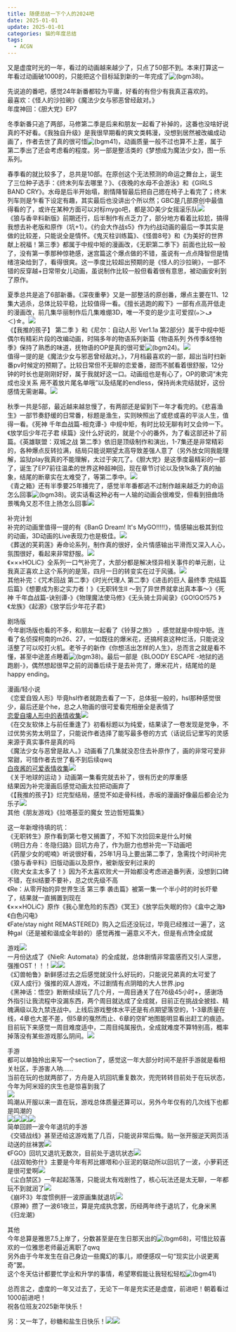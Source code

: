 ```yaml
---
title: 随便总结一下个人的2024吧
date: 2025-01-01
update: 2025-01-01
categories: 猫的年度总结
tags:
  - ACGN
---
```

又是虚度时光的一年，看过的动画越来越少了，只点了50部不到。本来打算这一年看过动画破1000的，只能把这个目标延到新的一年完成了![(bgm38)](https://bangumi.tv/img/smiles/tv/15.gif)。  
  
先说追的番吧，感觉24年新番都较为平庸，好看的有但少有我真正喜欢的。  
最喜欢：《怪人的沙拉碗》《魔法少女与邪恶曾经敌对。》  
年度神回：《胆大党》EP7  
  
冬季新番只追了两部，马修第二季是后来和朋友一起看了补掉的，这番也没啥好说真的不好看。《我独自升级》是我很早期看的爽文类韩漫，没想到居然被改编成动画了，作者去世了真的很可惜![(bgm41)](https://bangumi.tv/img/smiles/tv/18.gif)，动画质量一般不过也算不上差，属于第二季出了还会考虑看的程度。另一部是整活类的《梦想成为魔法少女》，图一乐系列。  
  
春季看的就比较多了，总共是10部。在原创这个无法预测的命运之舞台上，诞生了三位种子选手：《终末列车去哪里？》、《夜晚的水母不会游泳》和《GIRLS BAND CRY》。水母是后半开始塌，剧情降智最后把自己摁在椅子上看完了；终末列车则是乍看下设定有趣，其实最后也没讲出个所以然；GBC是几部原创中最值得看的了，或许在某种方面可以对标mygo吧，都是3D美少女摇滚乐队![](https://lain.bgm.tv/pic/photo/l/28/15/580473_1866m.jpg)  
《狼与香辛料新版》前期还行，后半制作有点乏力了，部分地方看着比较尬，搞得我想去补老版和原作（坑+1）。《约会大作战s5》作为约战动画的最后一季其实是做的比较差，只能说全是情怀。《鬼灭柱训练篇》、《怪兽8号》和《为美好的世界献上祝福！第三季》都属于中规中矩的漫画改，《无职第二季下》前面也比较一般了，没有第一季那种惊艳感，迷宫篇这个爆点做的不错，虽说有一点点降智但是情绪渲染给到了，看得很爽。这一季度比较超出预期的是《怪人的沙拉碗》，一部不错的反穿越+日常带女儿动画，虽说制作比较一般但看着很有意思，被动画安利到了原作。  
  
夏季总共是追了6部新番。《深夜重拳》又是一部整活的原创番，爆点主要在11、12集大逃杀，总体比较平稳，比较值得一看。《擅长逃跑的殿下》一部有点高开低走的漫画改，前几集华丽制作后几集难绷3D，唯一不变的是少主可爱捏(๑＞ڡ＜)☆。![](https://lain.bgm.tv/pic/photo/l/28/15/580473_JbW0K.jpg)  
《【我推的孩子】 第二季 》和《尼尔：自动人形 Ver1.1a 第2部分》属于中规中矩偶尔有精彩片段的改编动画，时隔多年的物语系列新篇《物语系列 外传季&怪物季》保持了熟悉的味道，抚物语的OP是真的很可爱![(bgm24)](https://bangumi.tv/img/smiles/tv/01.gif)。![](https://lain.bgm.tv/pic/photo/l/28/15/580473_nK3QN.jpg)  
值得一提的是《魔法少女与邪恶曾经敌对。》，7月档最喜欢的一部，超出当时扫新番pv时候定的预期了。比较日常但不无聊的恋爱番，甜而不腻看着很舒服，12分钟的时长也是刚刚好好，属于我就好这一口。动画组也是有心了，OP的歌词“未完成也没关系 用不着放片尾名单哦”以及结尾的endless，保持尚未完结就好，这份感情无需谢幕。![](https://51shazhu.com/autoupload/20240713/UKTF/960X540/3_%282%29.gif)  
  
秋季一共是5部，最近越来越怠慢了，有两部还是留到下一年才看完的。《悲喜渔生》一部节奏舒缓的日常番，标题是渔生，实则映照出了或悲或喜的平淡人生，值得一看。《死神 千年血战篇-相克谭-》中规中矩，有时比较无聊有时又会帅一下。《放学后少年花子君 续篇》没什么好说的，就是个小的番外，为了看这部还补了前篇。《英雄联盟：双城之战 第二季》依旧是顶级制作和演出，1-7集还是非常精彩的，各种爆点反转拉满，结局只能说期望太高导致差强人意了（另外放女同我能理解，监狱play我真的不能理解，太过于突兀了。《胆大党》是这季度最精彩的一部了，诞生了EP7前往温柔的世界这种超神回，现在章节讨论以及快1k条了真的抽象，结尾的断章实在太难受了，等第二季中。![](https://lain.bgm.tv/pic/photo/l/28/15/580473_COBCF.jpg)  
《青之箱》还有半季要25年播完了，感觉半年番都逃不过制作越来越乏力的命运怎么回事![(bgm38)](https://bangumi.tv/img/smiles/tv/15.gif)。说实话看这种必有一人输的动画会很难受，但看到扭曲场景嘴角又忍不住上扬怎么回事![](https://lain.bgm.tv/pic/photo/l/28/15/580473_NnJNJ.jpg)  
  
补完计划  
补完的动画里值得一提的有《BanG Dream! It's MyGO!!!!!》，情感输出极其到位的动画，3D动画的Live表现力也是极佳。![](https://lain.bgm.tv/pic/photo/l/28/15/580473_QgQ9F.jpg)  
《葬送的芙莉莲》寿命论系列，制作真的很好，全片情感输出平滑而又深入人心，氛围很好，看起来非常舒服。![](https://lain.bgm.tv/pic/photo/l/28/15/580473_UX9EE.jpg)  
《×××HOLiC》全系列一口气补完了，大部分都是解决怪异相关事件的单元剧，让我真正喜欢上这个系列的是笼，四月一日的转变实在过于风骚。![](https://lain.bgm.tv/pic/photo/l/28/15/580473_a85jq.jpg)  
其他补完：《咒术回战 第二季》《时光代理人 第二季》《进击的巨人 最终季 完结篇 后篇》《想要成为影之实力者！》《无职转生Ⅱ ～到了异世界就拿出真本事～》《死神 千年血战篇-诀别谭-》《物理魔法使马修》《无头骑士异闻录》《GO!GO!575 》《龙族》《起源》《放学后少年花子君》  
  
剧场版  
今年剧场版也看的不多，和朋友一起看了《铃芽之旅》 ，感觉就是中规中矩。连看了名侦探柯南的m26、27，一如既往的爆米花，还搞柯哀这种烂活，只能说没活整了可以咬打火机。老爷子的新作《你想活出怎样的人生》，总而言之就是看不懂，甚至中途差点睡着![(bgm38)](https://bangumi.tv/img/smiles/tv/15.gif)。最后一部是《BLOODY ESCAPE -地狱的逃跑剧-》，偶然想起很早之前的润番后续于是去补完了，爆米花片，结尾给的是happy ending。  
  
漫画/轻小说  
《恋爱自毁人形》毕竟hsl作者就跑去看了一下，总体挺一般的，hsl那种感觉很少，最后还是个he，总之人物画的很可爱看完相册全是表情了  
[恋愛自壊人形中的表情收集](https://bgm.tv/blog/341355)![](https://lain.bgm.tv/pic/photo/l/28/15/580473_ixx2Q.jpg)  
《在交友软体上与前任重逢了》初看标题以为纯爱，结果读了一卷发现是党争，不过优势劣势太明显了，只能说作者选择了能写最多卷的方式（话说后记里写的灵感来源于真实事件是真的吗  
《魔法少女与恶曾是敌人。》动画看了几集就没忍住去补原作了，画的非常可爱非常甜，可惜作者去世了看不到后续qwq  
[白夜酱的可爱表情收集](https://bgm.tv/blog/342229)![](https://lain.bgm.tv/pic/photo/l/28/15/580473_gYPq5.jpg)  
《关于地球的运动 》动画第一集看完就去补了，很有历史的厚重感  
结果因为补完漫画后感觉动画太拉把动画弃了  
《【我推的孩子】》烂完型结局，感觉不如走骨科线，赤坂的漫画好像最后都会沦为乐子![](https://lain.bgm.tv/pic/photo/l/28/15/580473_QGh7g.jpg)  
其他《朋友游戏》《拉塔基亚的魔女 笠边哲短篇集》  
  
这一年新增待填的坑：  
《无职转生》原作看到第七卷又搁置了，不知下次捡回来是什么时候  
《明日方舟：冬隐归路》回坑方舟了，作为厨力也想补完一下动画吧  
《药屋少女的呢喃》听说很好看，25年1月马上要出第二季了，急需找个时间补完  
《狼与香辛料》旧版动画以及原作，被新版安利过来的  
《败犬女主太多了！》因为不太喜欢败犬一开始都没考虑进追番列表，没想到口碑不错，在纠结要不要补，总之优先级不高  
《Re：从零开始的异世界生活 第三季 袭击篇》被第一集一个半小时的时长吓晕了，结果就一直搁置到现在  
《×××HOLiC》原作《我心里危险的东西》《冥王》《放学后失眠的你》《盒中之海》《白色闪电》  
《Fate/stay night REMASTERED》购入之后还没玩过，毕竟已经推过一遍了，这种gal（还是被和谐成全年龄的）感觉再推一遍意义不大，但是有点馋全成就  
  
游戏![](https://lain.bgm.tv/pic/photo/l/28/15/580473_647J6.jpg)  
一月份达成了《NieR: Automata》的全成就，总体剧情非常震感而又引人深思，强推OST！！！![](https://lain.bgm.tv/pic/photo/l/28/15/580473_QQd9G.jpg)![](https://lain.bgm.tv/pic/photo/l/28/15/580473_QQ4K3.jpg)  
《幻兽帕鲁》新鲜感过去之后感觉就没什么好玩的，只能说兄弟真的太可爱了  
《双人成行》强推的双人游戏，不过剧情有点阴暗的大人世界.jpg  
《黑神话：悟空》断断续续玩了几个月，一周目通关了在76级45小时+，感谢场外指引让我流程中没漏东西，两个周目就达成了全成就，目前正在挑战全披挂、精魄满级以及九禁连战中。上线后游戏整体水平还是有点期望落空的，1-3章质量在线，4章也大差不差，但5章的戛然而止、6章的空旷地图能明显看出赶工的痕迹。目前玩下来感觉一周目难度适中，二周目纯属报仇，全成就难度不算特别高，概率掉落没有某些游戏那么阴间。![](https://lain.bgm.tv/pic/photo/l/28/15/580473_aVj6s.jpg)  
  
手游  
都可以单独拎出来写一个section了，感觉这一年大部分时间不是肝手游就是看相关社区，手游害人呐……  
当前在玩的也就两部了，方舟是入坑回坑重复数次，兜兜转转目前处于在玩状态，今年为阿米娅的庆生也是惊喜到我了  
![](https://lain.bgm.tv/pic/photo/l/28/15/580473_Eeld7.jpg)  
鸣潮从开服以来一直在玩，游戏总体质量还算可以，另外今年仅有的几次线下也都是鸣潮的  
![](https://lain.bgm.tv/pic/photo/l/28/15/580473_uD35x.jpg)![](https://lain.bgm.tv/pic/photo/l/28/15/580473_zpoqq.jpg)![](https://lain.bgm.tv/pic/photo/l/28/15/580473_4gtfN.jpg)![](https://lain.bgm.tv/pic/photo/l/28/15/580473_sv22Y.jpg)  
简单回顾一波今年退坑的手游  
《交错战线》甚至还给这游戏氪了几百，只能说非常后悔。贴一张开服逆天网页活动送的丝袜罢![](https://lain.bgm.tv/pic/photo/l/28/15/580473_4n9TO.jpg)  
《FGO》回坑又退坑无数次，目前处于退坑状态![](https://lain.bgm.tv/pic/photo/l/28/15/580473_7RdQi.jpg)  
《战双帕弥什》主要是今年有邦比娜塔和小豆泥的联动所以回坑了一波，小萝莉还是很可爱啊![](https://lain.bgm.tv/pic/photo/l/28/15/580473_x4fP0.jpg)  
《尘白禁区》一年起起落落，只能说太有戏剧性了，核心玩法还是太无聊，一年都玩不到就润了![](https://lain.bgm.tv/pic/photo/l/28/15/580473_r3n6E.jpg)  
《崩坏3》年度惯例肝一波原画集就退坑![](https://lain.bgm.tv/pic/photo/l/28/15/580473_K8t8C.jpg)  
《原神》攒了一波61夜兰，算是完成执念罢，历经两年终于退坑了，化身米黑  
《归龙潮》  
  
其他  
今年总算是雅思7.5上岸了，分数甚至是在生日那天出的![(bgm68)](https://bangumi.tv/img/smiles/tv/45.gif)，可惜比较喜欢的一位雅思老师最近离职了qwq  
另外由于今年发生在自己身边一些魔幻的事儿，顺便感叹一句“现实比小说更离奇”罢。  
这个冬天估计都要忙学业和升学的事情，希望寒假能让我轻松轻松![(bgm41)](https://bangumi.tv/img/smiles/tv/18.gif)  
  
总而言之，虚度的一年又过去了，无论下一年是充实还是虚度，前进吧！朝着看过1000前进吧！  
祝各位班友2025新年快乐！  
  
另：又一年了，砂糖和盐生日快乐！![](https://lain.bgm.tv/pic/photo/l/28/15/580473_mQYxM.jpg)![](https://lain.bgm.tv/pic/photo/l/28/15/580473_A1a1P.jpg)